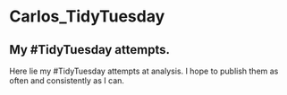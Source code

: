 # Carlos_TidyTuesday
## My #TidyTuesday attempts.

Here lie my #TidyTuesday attempts at analysis. I hope to publish them as often and consistently as I can.
